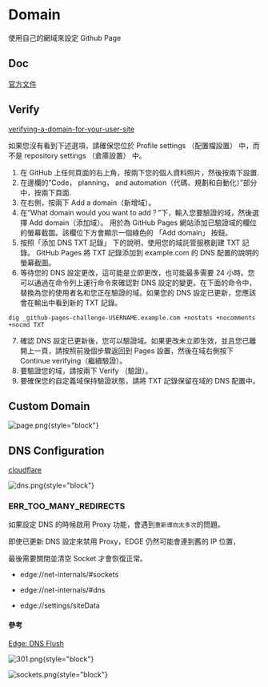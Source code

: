 # Domain

使用自己的網域來設定 Github Page

## Doc

[官方文件](https://docs.github.com/en/pages/configuring-a-custom-domain-for-your-github-pages-site)

## Verify

[verifying-a-domain-for-your-user-site](https://docs.github.com/en/pages/configuring-a-custom-domain-for-your-github-pages-site/verifying-your-custom-domain-for-github-pages#verifying-a-domain-for-your-user-site)

如果您沒有看到下述選項，請確保您位於 Profile settings （配置檔設置） 中，而不是 repository settings （倉庫設置） 中。

1. 在 GitHub 上任何頁面的右上角，按兩下您的個人資料照片，然後按兩下設置.
2. 在邊欄的“Code， planning， and automation（代碼、規劃和自動化）”部分中，按兩下頁面.
3. 在右側，按兩下 Add a domain（新增域）。
4. 在“What domain would you want to add？”下，輸入您要驗證的域，然後選擇 Add domain（添加域）。 
用於為 GitHub Pages 網站添加已驗證域的欄位的螢幕截圖。該欄位下方會顯示一個綠色的 「Add domain」 按鈕。
5. 按照「添加 DNS TXT 記錄」 下的說明，使用您的域託管服務創建 TXT 記錄。
GitHub Pages 將 TXT 記錄添加到 example.com 的 DNS 配置的說明的螢幕截圖。
6. 等待您的 DNS 設定更改，這可能是立即更改，也可能最多需要 24 小時。您可以通過在命令列上運行命令來確認對 DNS 設定的變更。在下面的命令中，替換為您的使用者名和您正在驗證的域。如果您的 DNS 設定已更新，您應該會在輸出中看到新的 TXT 記錄。

`dig _github-pages-challenge-USERNAME.example.com +nostats +nocomments +nocmd TXT`

7. 確認 DNS 設定已更新後，您可以驗證域。如果更改未立即生效，並且您已離開上一頁，請按照前幾個步驟返回到 Pages 設置，然後在域右側按下 Continue verifying（繼續驗證）。
8. 要驗證您的域，請按兩下 Verify （驗證）。 
9. 要確保您的自定義域保持驗證狀態，請將 TXT 記錄保留在域的 DNS 配置中。

## Custom Domain

![page.png](page.png){style="block"}

## DNS Configuration

[cloudflare](https://www.cloudflare.com/zh-tw/products/registrar/)

![dns.png](dns.png){style="block"}

### ERR_TOO_MANY_REDIRECTS

如果設定 DNS 的時候啟用 Proxy 功能，會遇到`重新導向太多次`的問題。

即使已更新 DNS 設定來禁用 Proxy，EDGE 仍然可能會連到舊的 IP 位置，

最後需要關閉並清空 Socket 才會恢復正常。

- edge://net-internals/#sockets

- edge://net-internals/#dns

- edge://settings/siteData

#### 參考

[Edge: DNS Flush](https://techcommunity.microsoft.com/t5/discussions/edge-dns-flush/m-p/1131012)

![301.png](301.png){style="block"}

![sockets.png](sockets.png){style="block"}